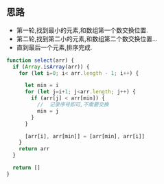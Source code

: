 ## 思路

- 第一轮,找到最小的元素,和数组第一个数交换位置. 
- 第二轮,找到第二小的元素,和数组第二个数交换位置...
- 直到最后一个元素,排序完成. 

```js
function select(arr) {
  if (Array.isArray(arr)) {
    for (let i=0; i< arr.length - 1; i++) {

      let min = i
      for (let j=i+1; j<arr.length; j++) {
        if (arr[j] < arr[min]) {
          //  记录序号即可,不需要交换
          min = j
        }
      }

      [arr[i], arr[min]] = [arr[min], arr[i]]
    }
    return arr
  }

  return []
}


```

